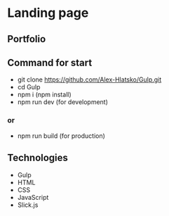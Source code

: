 # Landing page

## Portfolio

## Command for start
- git clone https://github.com/Alex-Hlatsko/Gulp.git
- cd Gulp
- npm i (npm install)
- npm run dev (for development)
### or 
- npm run build (for production)

## Technologies
- Gulp
- HTML
- CSS
- JavaScript
- Slick.js
